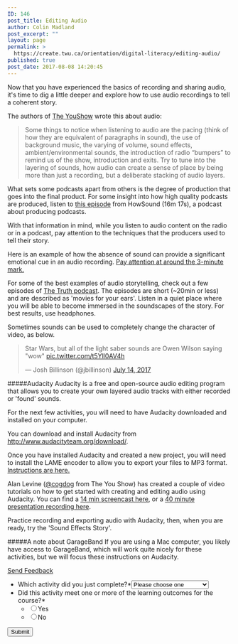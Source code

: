 ```yaml
---
ID: 146
post_title: Editing Audio
author: Colin Madland
post_excerpt: ""
layout: page
permalink: >
  https://create.twu.ca/orientation/digital-literacy/editing-audio/
published: true
post_date: 2017-08-08 14:20:45
---
```

Now that you have experienced the basics of recording and sharing audio, it's time to dig a little deeper and explore how to use audio recordings to tell a coherent story.

The authors of [The YouShow](http://youshow.trubox.ca/about/schedule/unit-4-part-1/) wrote this about audio:

> Some things to notice when listening to audio are the pacing \(think of how they are equivalent of paragraphs in sound\), the use of background music, the varying of volume, sound effects, ambient/environmental sounds, the introduction of radio “bumpers” to remind us of the show, introduction and exits. Try to tune into the layering of sounds, how audio can create a sense of place by being more than just a recording, but a deliberate stacking of audio layers.

What sets some podcasts apart from others is the degree of production that goes into the final product. For some insight into how high quality podcasts are produced, listen to [this episode](https://transom.org/2012/dissecting-joanne-rosser-papermaker/) from HowSound \(16m 17s\), a podcast about producing podcasts.

With that information in mind, while you listen to audio content on the radio or in a podcast, pay attention to the techniques that the producers used to tell their story.

Here is an example of how the absence of sound can provide a significant emotional cue in an audio recording. [Pay attention at around the 3-minute mark.](https://create.twu.ca/orientation/ted-radio-hour-audio-demo/)

For some of the best examples of audio storytelling, check out a few episodes of [The Truth podcast](http://www.thetruthpodcast.com/). The episodes are short \(~20min or less\) and are described as 'movies for your ears'. Listen in a quiet place where you will be able to become immersed in the soundscapes of the story. For best results, use headphones.

Sometimes sounds can be used to completely change the character of video, as below.

<blockquote class="twitter-tweet" data-lang="en"><p lang="en" dir="ltr">Star Wars, but all of the light saber sounds are Owen Wilson saying &quot;wow&quot; <a href="https://t.co/t5Yll0AV4h">pic.twitter.com/t5Yll0AV4h</a></p>&mdash; Josh Billinson (@jbillinson) <a href="https://twitter.com/jbillinson/status/885981744620589056">July 14, 2017</a></blockquote>
<script async src="//platform.twitter.com/widgets.js" charset="utf-8"></script>



#####Audacity
Audacity is a free and open-source audio editing program that allows you to create your own layered audio tracks with either recorded or 'found' sounds.

For the next few activities, you will need to have Audacity downloaded and installed on your computer.

You can download and install Audacity from http://www.audacityteam.org/download/.

Once you have installed Audacity and created a new project, you will need to install the LAME encoder to allow you to export your files to MP3 format. [Instructions are here.](https://trinitywestern.teamdynamix.com/TDClient/KB/ArticleDet?ID=33356)

Alan Levine ([@cogdog](https://twitter.com/cogdog) from The You Show) has created a couple of video tutorials on how to get started with creating and editing audio using Audacity. You can find a [14 min screencast here](https://www.youtube.com/watch?v=gXfVKSx7WtY), or a [40 minute presentation recording here](https://www.youtube.com/watch?v=cTw9ZwL0CTA).

Practice recording and exporting audio with Audacity, then, when you are ready, try the 'Sound Effects Story'.

#####A note about GarageBand
If you are using a Mac computer, you likely have access to GarageBand, which will work quite nicely for these activities, but we will focus these instructions on Audacity.

<!--themify_builder_static--><a href="#" data-behavior="toggle" data-label="Send Feedback" data-lesslabel="NVM" data-hover="light-green" data-remove="green"> Send Feedback </a>

 <form method='post' enctype='multipart/form-data' id='gform_4' action='/orientation/wp-admin/post.php'> <ul id='gform_fields_4' class='gform_fields top_label form_sublabel_below description_below'><li id='field_4_3' class='gfield gfield_contains_required field_sublabel_below field_description_below gfield_visibility_visible' ><label class='gfield_label' for='input_4_3' >Which activity did you just complete?*</label><select name='input_3' id='input_4_3' class='medium gfield_select' tabindex='1' aria-required="true" aria-invalid="false"><option value='' selected='selected' class='gf_placeholder'>Please choose one</option><option value='WordPress Setup' >WordPress Setup</option><option value='Narrating u' >Narrating u</option><option value='Curating U' >Curating U</option><option value='Tracking the Trackers' >Tracking the Trackers</option><option value='Finding U' >Finding U</option><option value='Great Googly Moogly' >Great Googly Moogly</option><option value='The Art of Crap Detection' >The Art of Crap Detection</option><option value='1000 Words' >1000 Words</option><option value='Audio I' >Audio I</option><option value='Audio II' >Audio II</option><option value='Sound Effect Story' >Sound Effect Story</option></select></li><li id='field_4_2' class='gfield gfield_contains_required field_sublabel_below field_description_below gfield_visibility_visible' ><label class='gfield_label' >Did this activity meet one or more of the learning outcomes for the course?*</label><ul class='gfield_radio' id='input_4_2'><li class='gchoice_4_2_0'><input name='input_2' type='radio' value='Yes' id='choice_4_2_0' tabindex='2' /><label for='choice_4_2_0' id='label_4_2_0'>Yes</label></li><li class='gchoice_4_2_1'><input name='input_2' type='radio' value='No' id='choice_4_2_1' tabindex='3' /><label for='choice_4_2_1' id='label_4_2_1'>No</label></li></ul></li> </ul> <input type='submit' id='gform_submit_button_4' class='gform_button button' value='Submit' tabindex='4' onclick='if(window["gf_submitting_4"]){return false;} window["gf_submitting_4"]=true; ' onkeypress='if( event.keyCode == 13 ){ if(window["gf_submitting_4"]){return false;} window["gf_submitting_4"]=true; jQuery("#gform_4").trigger("submit",[true]); }' /> <input type='hidden' class='gform_hidden' name='is_submit_4' value='1' /> <input type='hidden' class='gform_hidden' name='gform_submit' value='4' /> <input type='hidden' class='gform_hidden' name='gform_unique_id' value='' /> <input type='hidden' class='gform_hidden' name='state_4' value='WyJbXSIsImM2ZjNkYjlmODMyMWYxZWZiYTAxZGZiYjBlMzZkMzY2Il0=' /> <input type='hidden' class='gform_hidden' name='gform_target_page_number_4' id='gform_target_page_number_4' value='0' /> <input type='hidden' class='gform_hidden' name='gform_source_page_number_4' id='gform_source_page_number_4' value='1' /> <input type='hidden' name='gform_field_values' value='' /> </form><!--/themify_builder_static-->
